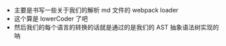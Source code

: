 * 主要是书写一些关于我们的解析 md 文件的 webpack loader
* 这个算是 lowerCoder 了吧
* 然后我们的每个语言的转换的话就是通过的是我们的 AST 抽象语法树实现的呐

